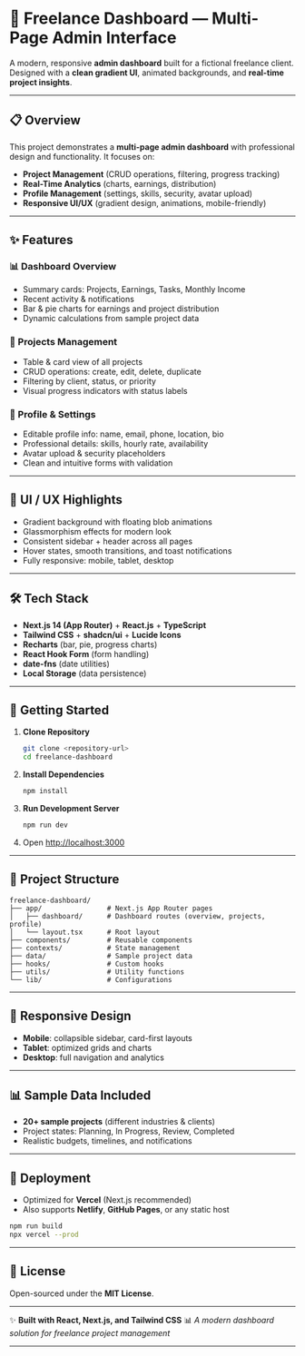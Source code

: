 # 💼 Freelance Dashboard — Multi-Page Admin Interface

A modern, responsive **admin dashboard** built for a fictional freelance client.
Designed with a **clean gradient UI**, animated backgrounds, and **real-time project insights**.

---

## 📋 Overview

This project demonstrates a **multi-page admin dashboard** with professional design and functionality. It focuses on:

* **Project Management** (CRUD operations, filtering, progress tracking)
* **Real-Time Analytics** (charts, earnings, distribution)
* **Profile Management** (settings, skills, security, avatar upload)
* **Responsive UI/UX** (gradient design, animations, mobile-friendly)

---

## ✨ Features

### 📊 Dashboard Overview

* Summary cards: Projects, Earnings, Tasks, Monthly Income
* Recent activity & notifications
* Bar & pie charts for earnings and project distribution
* Dynamic calculations from sample project data

### 📁 Projects Management

* Table & card view of all projects
* CRUD operations: create, edit, delete, duplicate
* Filtering by client, status, or priority
* Visual progress indicators with status labels

### 👤 Profile & Settings

* Editable profile info: name, email, phone, location, bio
* Professional details: skills, hourly rate, availability
* Avatar upload & security placeholders
* Clean and intuitive forms with validation

---

## 🎨 UI / UX Highlights

* Gradient background with floating blob animations
* Glassmorphism effects for modern look
* Consistent sidebar + header across all pages
* Hover states, smooth transitions, and toast notifications
* Fully responsive: mobile, tablet, desktop

---

## 🛠 Tech Stack

* **Next.js 14 (App Router)** + **React.js** + **TypeScript**
* **Tailwind CSS** + **shadcn/ui** + **Lucide Icons**
* **Recharts** (bar, pie, progress charts)
* **React Hook Form** (form handling)
* **date-fns** (date utilities)
* **Local Storage** (data persistence)

---

## 🚀 Getting Started

1. **Clone Repository**

   ```bash
   git clone <repository-url>
   cd freelance-dashboard
   ```
2. **Install Dependencies**

   ```bash
   npm install
   ```
3. **Run Development Server**

   ```bash
   npm run dev
   ```
4. Open [http://localhost:3000](http://localhost:3000)

---

## 📂 Project Structure

```
freelance-dashboard/
├── app/                # Next.js App Router pages
│   ├── dashboard/      # Dashboard routes (overview, projects, profile)
│   └── layout.tsx      # Root layout
├── components/         # Reusable components
├── contexts/           # State management
├── data/               # Sample project data
├── hooks/              # Custom hooks
├── utils/              # Utility functions
└── lib/                # Configurations
```

---

## 📱 Responsive Design

* **Mobile**: collapsible sidebar, card-first layouts
* **Tablet**: optimized grids and charts
* **Desktop**: full navigation and analytics

---

## 📊 Sample Data Included

* **20+ sample projects** (different industries & clients)
* Project states: Planning, In Progress, Review, Completed
* Realistic budgets, timelines, and notifications

---

## 🚀 Deployment

* Optimized for **Vercel** (Next.js recommended)
* Also supports **Netlify**, **GitHub Pages**, or any static host

```bash
npm run build
npx vercel --prod
```

---

## 📝 License

Open-sourced under the **MIT License**.

---

✨ **Built with React, Next.js, and Tailwind CSS**
📊 *A modern dashboard solution for freelance project management*

---
